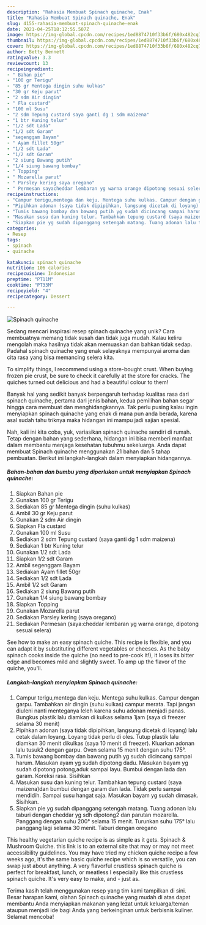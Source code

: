 ```yaml
---
description: "Rahasia Membuat Spinach quinache, Enak"
title: "Rahasia Membuat Spinach quinache, Enak"
slug: 4155-rahasia-membuat-spinach-quinache-enak
date: 2021-04-25T18:12:55.507Z
image: https://img-global.cpcdn.com/recipes/1ed8874710f33b6f/680x482cq70/spinach-quinache-foto-resep-utama.jpg
thumbnail: https://img-global.cpcdn.com/recipes/1ed8874710f33b6f/680x482cq70/spinach-quinache-foto-resep-utama.jpg
cover: https://img-global.cpcdn.com/recipes/1ed8874710f33b6f/680x482cq70/spinach-quinache-foto-resep-utama.jpg
author: Betty Bennett
ratingvalue: 3.3
reviewcount: 13
recipeingredient:
- " Bahan pie"
- "100 gr Terigu"
- "85 gr Mentega dingin suhu kulkas"
- "30 gr Keju parut"
- "2 sdm Air dingin"
- " Fla custard"
- "100 ml Susu"
- "2 sdm Tepung custard saya ganti dg 1 sdm maizena"
- "1 btr Kuning telur"
- "1/2 sdt Lada"
- "1/2 sdt Garam"
- "segenggam Bayam"
- " Ayam fillet 50gr"
- "1/2 sdt Lada"
- "1/2 sdt Garam"
- "2 siung Bawang putih"
- "1/4 siung bawang bombay"
- " Topping"
- " Mozarella parut"
- " Parsley kering saya oregano"
- " Permesan sayacheddar lembaran yg warna orange dipotong sesuai selera"
recipeinstructions:
- "Campur terigu,mentega dan keju. Mentega suhu kulkas. Campur dengan garpu. Tambahkan air dingin (suhu kulkas) campur merata. Tapi jangan diuleni nanti menteganya leleh karena suhu adonan menjadi panas. Bungkus plastik lalu diamkan di kulkas selama 1jam (saya di freezer selama 30 menit)"
- "Pipihkan adonan (saya tidak dipipihkan, langsung dicetak di loyang) lalu cetak dalam loyang. Loyang tidak perlu di oles. Tutup plastik lalu diamkan 30 menit dikulkas (saya 10 menit di freezer). Kluarkan adonan lalu tusuk2 dengan garpu. Oven selama 15 menit dengan suhu 175°."
- "Tumis bawang bombay dan bawang putih yg sudah dicincang sampai harum. Masukan ayam yg sudah dipotong dadu. Masukan bayam yg sudah dipotong potong,aduk sampai layu. Bumbui dengan lada dan garam. Koreksi rasa. Sisihkan"
- "Masukan susu dan kuning telur. Tambahkan tepung custard (saya maizena)dan bumbui dengan garam dan lada. Tidak perlu sampai mendidih. Sampai susu hangat saja. Masukan bayam yg sudah dimasak. Sisihkan."
- "Siapkan pie yg sudah dipanggang setengah matang. Tuang adonan lalu taburi dengan cheddar yg sdh dipotong2 dan parutan mozarella. Panggang dengan suhu 200° selama 15 menit. Turunkan suhu 175° lalu panggang lagi selama 30 menit. Taburi dengan oregano"
categories:
- Resep
tags:
- spinach
- quinache

katakunci: spinach quinache 
nutrition: 106 calories
recipecuisine: Indonesian
preptime: "PT11M"
cooktime: "PT33M"
recipeyield: "4"
recipecategory: Dessert

---
```



![Spinach quinache](https://img-global.cpcdn.com/recipes/1ed8874710f33b6f/680x482cq70/spinach-quinache-foto-resep-utama.jpg)

Sedang mencari inspirasi resep spinach quinache yang unik? Cara membuatnya memang tidak susah dan tidak juga mudah. Kalau keliru mengolah maka hasilnya tidak akan memuaskan dan bahkan tidak sedap. Padahal spinach quinache yang enak selayaknya mempunyai aroma dan cita rasa yang bisa memancing selera kita.

To simplify things, I recommend using a store-bought crust. When buying frozen pie crust, be sure to check it carefully at the store for cracks. The quiches turned out delicious and had a beautiful colour to them!

Banyak hal yang sedikit banyak berpengaruh terhadap kualitas rasa dari spinach quinache, pertama dari jenis bahan, kedua pemilihan bahan segar hingga cara membuat dan menghidangkannya. Tak perlu pusing kalau ingin menyiapkan spinach quinache yang enak di mana pun anda berada, karena asal sudah tahu triknya maka hidangan ini mampu jadi sajian spesial.


Nah, kali ini kita coba, yuk, variasikan spinach quinache sendiri di rumah. Tetap dengan bahan yang sederhana, hidangan ini bisa memberi manfaat dalam membantu menjaga kesehatan tubuhmu sekeluarga. Anda dapat membuat Spinach quinache menggunakan 21 bahan dan 5 tahap pembuatan. Berikut ini langkah-langkah dalam menyiapkan hidangannya.

<!--inarticleads1-->

##### Bahan-bahan dan bumbu yang diperlukan untuk menyiapkan Spinach quinache:

1. Siapkan  Bahan pie
1. Gunakan 100 gr Terigu
1. Sediakan 85 gr Mentega dingin (suhu kulkas)
1. Ambil 30 gr Keju parut
1. Gunakan 2 sdm Air dingin
1. Siapkan  Fla custard
1. Gunakan 100 ml Susu
1. Sediakan 2 sdm Tepung custard (saya ganti dg 1 sdm maizena)
1. Sediakan 1 btr Kuning telur
1. Gunakan 1/2 sdt Lada
1. Siapkan 1/2 sdt Garam
1. Ambil segenggam Bayam
1. Sediakan  Ayam fillet 50gr
1. Sediakan 1/2 sdt Lada
1. Ambil 1/2 sdt Garam
1. Sediakan 2 siung Bawang putih
1. Gunakan 1/4 siung bawang bombay
1. Siapkan  Topping
1. Gunakan  Mozarella parut
1. Sediakan  Parsley kering (saya oregano)
1. Sediakan  Permesan (saya:cheddar lembaran yg warna orange, dipotong sesuai selera)


See how to make an easy spinach quiche. This recipe is flexible, and you can adapt it by substituting different vegetables or cheeses. As the baby spinach cooks inside the quiche (no need to pre-cook it!), it loses its bitter edge and becomes mild and slightly sweet. To amp up the flavor of the quiche, you&#39;ll. 

<!--inarticleads2-->

##### Langkah-langkah menyiapkan Spinach quinache:

1. Campur terigu,mentega dan keju. Mentega suhu kulkas. Campur dengan garpu. Tambahkan air dingin (suhu kulkas) campur merata. Tapi jangan diuleni nanti menteganya leleh karena suhu adonan menjadi panas. Bungkus plastik lalu diamkan di kulkas selama 1jam (saya di freezer selama 30 menit)
1. Pipihkan adonan (saya tidak dipipihkan, langsung dicetak di loyang) lalu cetak dalam loyang. Loyang tidak perlu di oles. Tutup plastik lalu diamkan 30 menit dikulkas (saya 10 menit di freezer). Kluarkan adonan lalu tusuk2 dengan garpu. Oven selama 15 menit dengan suhu 175°.
1. Tumis bawang bombay dan bawang putih yg sudah dicincang sampai harum. Masukan ayam yg sudah dipotong dadu. Masukan bayam yg sudah dipotong potong,aduk sampai layu. Bumbui dengan lada dan garam. Koreksi rasa. Sisihkan
1. Masukan susu dan kuning telur. Tambahkan tepung custard (saya maizena)dan bumbui dengan garam dan lada. Tidak perlu sampai mendidih. Sampai susu hangat saja. Masukan bayam yg sudah dimasak. Sisihkan.
1. Siapkan pie yg sudah dipanggang setengah matang. Tuang adonan lalu taburi dengan cheddar yg sdh dipotong2 dan parutan mozarella. Panggang dengan suhu 200° selama 15 menit. Turunkan suhu 175° lalu panggang lagi selama 30 menit. Taburi dengan oregano


This healthy vegetarian quiche recipe is as simple as it gets. Spinach &amp; Mushroom Quiche. this link is to an external site that may or may not meet accessibility guidelines. You may have tried my chicken quiche recipe a few weeks ago, it&#39;s the same basic quiche recipe which is so versatile, you can swap just about anything. A very flavorful crustless spinach quiche is perfect for breakfast, lunch, or meatless I especially like this crustless spinach quiche. It&#39;s very easy to make, and - just as. 

Terima kasih telah menggunakan resep yang tim kami tampilkan di sini. Besar harapan kami, olahan Spinach quinache yang mudah di atas dapat membantu Anda menyiapkan makanan yang lezat untuk keluarga/teman ataupun menjadi ide bagi Anda yang berkeinginan untuk berbisnis kuliner. Selamat mencoba!
